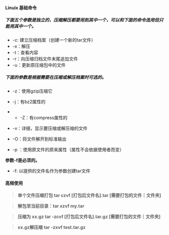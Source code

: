 #### Linuix 基础命令

##### 下面五个参数是独立的，压缩解压都要用到其中一个，可以和下面的命令连用但只能用其中一个。
* -c: 建立压缩档案（创建一个新的tar文件）
* -x：解压
* -t：查看内容
* -r：向压缩归档文件末尾追加文件
* -u：更新原压缩包中的文件
 
##### 下面的参数是根据需要在压缩或解压档案时可选的。
* -z：使用gzip压缩它
* -j：有bz2属性的
* * -Z：有compress属性的
* -v：详细，显示要压缩或解压缩的文件
* -O：将文件解开到标准输出
 
* -p ：使用原文件的原来属性（属性不会依据使用者而变）
 
**参数-f是必须的。**
* -f: 以提供的文件名作为参数创建tar文件

#### 高频使用
> **单个文件压缩打包 tar czvf        [打包后文件名].tar           [需要打包的文件｜文件夹]**

> **解包至当前目录：tar xzvf my.tar**

> **压缩为 xx.gz tar -zcvf   [打包后文件名].tar.gz   [需要打包的文件｜文件夹]**

> **xx.gz解压缩 tar -zxvf test.tar.gz**